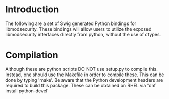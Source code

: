 # Introduction

The following are a set of Swig generated Python bindings for libmodsecurity. These bindings will allow users to utilize the exposed libmodsecurity interfaces directly from python, without the use of ctypes.

# Compilation

Although these are python scripts DO NOT use setup.py to compile this. Instead, one should use the Makefile in order to compile these. This can be done by typing 'make'. Be aware that the Python development headers are required to build this package. These can be obtained on RHEL via 'dnf install python-devel' 



